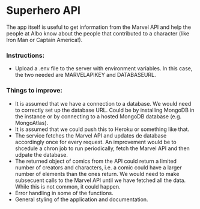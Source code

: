 # Superhero API
The app itself is useful to get information from the Marvel API and help the people at Albo know about the people that contributed to a character (like Iron Man or Captain America!).

### Instructions:
- Upload a .env file to the server with environment variables. In this case, the two needed are MARVELAPIKEY and DATABASEURL.

### Things to improve:
- It is assumed that we have a connection to a database. We would need to correctly set up the database URL. Could be by installing MongoDB in the instance or by connecting to a hosted MongoDB database (e.g. MongoAtlas).
- It is assumed that we could push this to Heroku or something like that.
- The service fetches the Marvel API and updates de database accordingly once for every request. An improvement would be to shcedule a chron job to run periodically, fetch the Marvel API and then udpate the database.
- The returned object of comics from the API could return a limited number of creators and characters, i.e. a comic could have a larger number of elements than the ones return. We would need to make subsecuent calls to the Marvel API until we have fetched all the data. While this is not common, it could happen.
- Error handling in some of the functions.
- General styling of the application and documentation.
